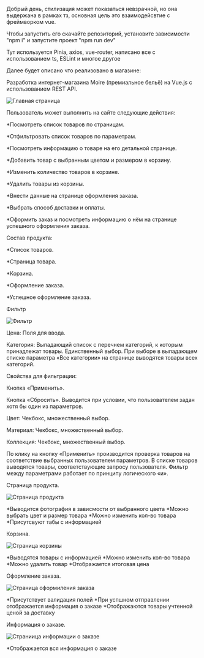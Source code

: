 Добрый день, стилизация может показаться невзрачной, но она выдержана в рамках тз, основная цель это взаимодейсвтие с фреймворком vue.

Чтобы запустить его скачайте репозиторий, установите зависимости "npm i" и запустите проект "npm run dev"

Тут используется Pinia, axios, vue-router, написано все с использованием ts, ESLint и многое другое

Далее будет описано что реализовано в магазине:

Разработка интернет-магазина
Moire (премиальное бельё) на Vue.js
с использованием REST API.

![Главная страница](./src/assets/img/homePage.png)

Пользователь может выполнить на сайте
следующие действия:

\*Посмотреть список товаров по страницам.

\*Отфильтровать список товаров по параметрам.

\*Посмотреть информацию о товаре на его детальной странице.

\*Добавить товар с выбранным цветом и размером в корзину.

\*Изменить количество товаров в корзине.

\*Удалить товары из корзины.

\*Внести данные на странице оформления заказа.

\*Выбрать способ доставки и оплаты.

\*Оформить заказ и посмотреть информацию о нём на странице успешного
оформления заказа.

Состав продукта:

\*Список товаров.

\*Страница товара.

\*Корзина.

\*Оформление заказа.

\*Успешное оформление заказа.

Фильтр

![Фильтр](./src/assets/img/filter.png)

Цена: Поля для ввода.

Категория: Выпадающий список с перечнем категорий, к которым
принадлежат товары. Единственный выбор. При выборе в выпадающем
списке параметра «Все категории» на странице выводятся товары всех
категорий.

Свойства для фильтрации:

Кнопка «Применить».

Кнопка «Сбросить». Выводится при условии, что пользователем задан хотя бы
один из параметров.

Цвет: Чекбокс, множественный выбор.

Материал: Чекбокс, множественный выбор.

Коллекция: Чекбокс, множественный выбор.

По клику на кнопку «Применить» производится проверка товаров на
соответствие выбранных пользователем параметров. В списке товаров
выводятся товары, соответствующие запросу пользователя. Фильтр между
параметрами работает по принципу логического «и».

Страница продукта.

![Страница продукта](./src/assets/img/productPage.png)

*Выводится фотография в зависмости от выбранного цвета
*Можно выбрать цвет и размер товара
*Можно изменить кол-во товара
*Присутсвуют табы с информацией

Корзина.

![Страница корзины](./src/assets/img/basketpage.png)

*Выводятся товары с информацией
*Можно изменить кол-во товара
*Можно удалить товар
*Отображается итоговая цена

Оформление заказа.

![Страница оформиления заказа](./src/assets/img/orderPage.png)

*Присутствует валидация полей
*При успшном отправлении отображается информация о заказе
\*Отображаются товары учтенной ценой за доставку

Информация о заказе.

![Страниица информации о заказе](./src/assets/img/orderInfoPage.png)

\*Отображается вся информация о заказе
